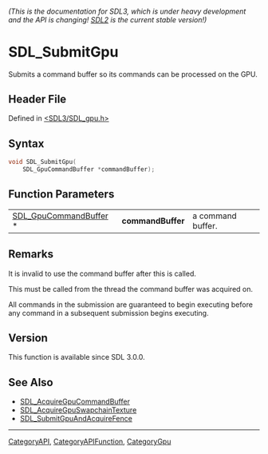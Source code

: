 ###### (This is the documentation for SDL3, which is under heavy development and the API is changing! [SDL2](https://wiki.libsdl.org/SDL2/) is the current stable version!)
# SDL_SubmitGpu

Submits a command buffer so its commands can be processed on the GPU.

## Header File

Defined in [<SDL3/SDL_gpu.h>](https://github.com/libsdl-org/SDL/blob/main/include/SDL3/SDL_gpu.h)

## Syntax

```c
void SDL_SubmitGpu(
    SDL_GpuCommandBuffer *commandBuffer);
```

## Function Parameters

|                                                |                   |                   |
| ---------------------------------------------- | ----------------- | ----------------- |
| [SDL_GpuCommandBuffer](SDL_GpuCommandBuffer) * | **commandBuffer** | a command buffer. |

## Remarks

It is invalid to use the command buffer after this is called.

This must be called from the thread the command buffer was acquired on.

All commands in the submission are guaranteed to begin executing before any
command in a subsequent submission begins executing.

## Version

This function is available since SDL 3.0.0.

## See Also

- [SDL_AcquireGpuCommandBuffer](SDL_AcquireGpuCommandBuffer)
- [SDL_AcquireGpuSwapchainTexture](SDL_AcquireGpuSwapchainTexture)
- [SDL_SubmitGpuAndAcquireFence](SDL_SubmitGpuAndAcquireFence)

----
[CategoryAPI](CategoryAPI), [CategoryAPIFunction](CategoryAPIFunction), [CategoryGpu](CategoryGpu)

